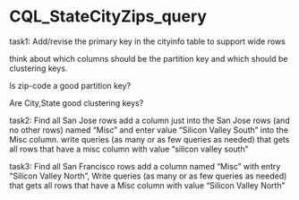 # CQL_StateCityZips_query

task1:
Add/revise the primary key in the cityinfo table to support wide rows

think about which columns should be the partition key and which should be clustering keys. 

Is zip-code a good partition key?

Are City,State good clustering keys?


task2:
Find all San Jose rows
add a column just into the San Jose rows (and no other rows) named “Misc” and enter value “Silicon Valley South” into the Misc column.
write queries (as many or as few queries as needed) that gets all rows that have a misc column with value “silicon valley south”


task3:
Find all San Francisco rows
add a column named “Misc” with entry “Silicon Valley North”,
Write queries (as many or as few queries as needed) that gets all rows that have a Misc column with value “Silicon Valley North”
